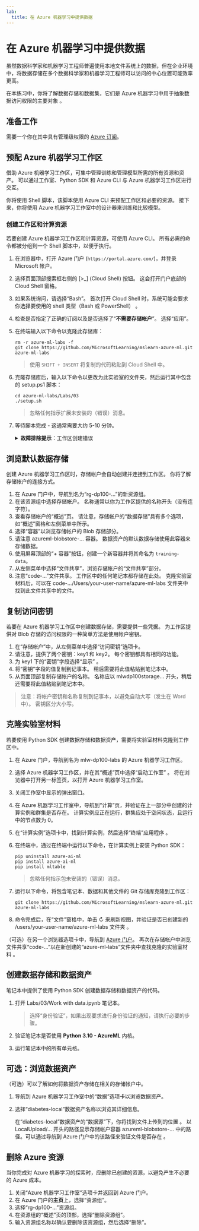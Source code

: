```yaml
---
lab:
  title: 在 Azure 机器学习中提供数据
---
```


# 在 Azure 机器学习中提供数据

虽然数据科学家和机器学习工程师普遍使用本地文件系统上的数据，但在企业环境中，将数据存储在多个数据科学家和机器学习工程师可以访问的中心位置可能效率更高。

在本练习中，你将了解数据存储和数据集，它们是 Azure 机器学习中用于抽象数据访问权限的主要对象 。

## 准备工作

需要一个你在其中具有管理级权限的 [Azure 订阅](https://azure.microsoft.com/free?azure-portal=true)。

## 预配 Azure 机器学习工作区

借助 Azure 机器学习工作区，可集中管理训练和管理模型所需的所有资源和资产。 可以通过工作室、Python SDK 和 Azure CLI 与 Azure 机器学习工作区进行交互。

你将使用 Shell 脚本，该脚本使用 Azure CLI 来预配工作区和必要的资源。 接下来，你将使用 Azure 机器学习工作室中的设计器来训练和比较模型。

### 创建工作区和计算资源

若要创建 Azure 机器学习工作区和计算资源，可使用 Azure CLI。 所有必需的命令都被分组到一个 Shell 脚本中，以便于执行。

1. 在浏览器中，打开 Azure 门户 (`https://portal.azure.com/`)，并登录 Microsoft 帐户。
1. 选择页面顶部搜索框右侧的 \[>_] (Cloud Shell) 按钮。 这会打开门户底部的 Cloud Shell 窗格。
1. 如果系统询问，请选择“Bash”。 首次打开 Cloud Shell 时，系统可能会要求你选择要使用的 shell 类型（Bash 或 PowerShell） 。
1. 检查是否指定了正确的订阅以及是否选择了“**不需要存储帐户**”。 选择“应用”。
1. 在终端输入以下命令以克隆此存储库：

    ```azurecli
    rm -r azure-ml-labs -f
    git clone https://github.com/MicrosoftLearning/mslearn-azure-ml.git azure-ml-labs
    ```

    > 使用 `SHIFT + INSERT` 将复制的代码粘贴到 Cloud Shell 中。

1. 克隆存储库后，输入以下命令以更改为此实验室的文件夹，然后运行其中包含的 setup.ps1 脚本：

    ```azurecli
    cd azure-ml-labs/Labs/03
    ./setup.sh
    ```

    > 忽略任何指示扩展未安装的（错误）消息。

1. 等待脚本完成 - 这通常需要大约 5-10 分钟。

    <details>
    <summary><b>故障排除提示</b>：工作区创建错误</summary><br>
    <p>如果在通过 CLI 运行安装脚本时收到错误，则需要手动预配资源：</p>
    <ol>
        <li>在 Azure 门户的“主页”中，选择<b>+“创建资源”</b>。</li>
        <li>搜索<i>机器学习</i>，然后选择“<b>Azure 机器学习</b>”。 选择<b>创建</b>。</li>
        <li>使用以下设置创建新的“Azure 机器学习”资源： <ul>
                <li><b>订阅</b>：Azure 订阅</li>
                <li>资源组：rg-dp100-labs</li>
                <li><b>工作区名称</b>：mlw-dp100-labs</li>
                <li>区域：选择最靠近你的地理区域</li>
                <li>存储帐户：请记下要为工作区创建的默认新存储帐户</li>
                <li>密钥保管库：请记下要为工作区创建的默认新密钥保管库</li>
                <li>Application Insights：请记下要为工作区创建的默认新 Application Insights</li>
                <li>容器注册表：无（第一次将模型部署到容器时，将自动创建一个）</li>
            </ul>
        <li>选择<b>审查 + 创建</b>，等待创建工作区及其关联资源 - 这通常需要大约 5 分钟。</li>
        <li>选择“<b>转到资源</b>”，并在其“<b>概述</b>”页中选择“<b>启动工作室</b>”。 将在浏览器中打开另一标签页，以打开 Azure 机器学习工作室。</li>
        <li>关闭工作室中显示的弹出窗口。</li>
        <li>在 Azure 机器学习工作室中，导航到“<b>计算</b>”页，然后选择“<b>计算实例</b>”选项卡下的“<b>+新建</b>”。</li>
        <li>为计算实例指定唯一的名称，然后选择 <b>Standard_DS11_v2</b> 作为虚拟机大小。</li>
        <li>选择“查看 + 创建”，然后选择“创建” 。</li>
        <li>接下来，选择“<b>计算群集</b>”选项卡，然后选择“<b>+ 新建</b>”。</li>
        <li>选择与创建工作区的区域相同的区域，然后选择 <b>Standard_DS11_v2</b> 作为虚拟机大小。 选择“下一步”<b></b></li>
        <li>为群集指定唯一的名称，然后选择“<b>创建</b>”。</li>
    </ol>
    </details>

## 浏览默认数据存储

创建 Azure 机器学习工作区时，存储帐户会自动创建并连接到工作区。 你将了解存储帐户的连接方式。

1. 在 Azure 门户中，导航到名为“rg-dp100-...”的新资源组。
1. 在该资源组中选择存储帐户。 名称通常以你为工作区提供的名称开头（没有连字符）。
1. 查看存储帐户的“概述”页。 请注意，存储帐户的“数据存储”具有多个选项，如“概述”窗格和左侧菜单中所示。
1. 选择“容器”以浏览存储帐户的 Blob 存储部分。
1. 请注意 azureml-blobstore-... 容器。 数据资产的默认数据存储使用此容器来存储数据。
1. 使用屏幕顶部的“&#43; 容器”按钮，创建一个新容器并将其命名为 `training-data`。
1. 从左侧菜单中选择“文件共享”，浏览存储帐户的“文件共享”部分。
1. 注意“code-...”文件共享。 工作区中的任何笔记本都存储在此处。 克隆实验室材料后，可以在 code-.../Users/your-user-name/azure-ml-labs 文件夹中找到此文件共享中的文件。

## 复制访问密钥

若要在 Azure 机器学习工作区中创建数据存储，需要提供一些凭据。 为工作区提供对 Blob 存储的访问权限的一种简单方法是使用帐户密钥。

1. 在“存储帐户”中，从左侧菜单中选择“访问密钥”选项卡。
1. 请注意，提供了两个密钥：key1 和 key2。 每个密钥都具有相同的功能。 
1. 为 key1 下的“密钥”字段选择“显示”  。
1. 将“密钥”字段的值复制到记事本。 稍后需要将此值粘贴到笔记本中。
1. 从页面顶部复制存储帐户的名称。 名称应以 mlwdp100storage... 开头，稍后还需要将此值粘贴到笔记本中。

> 注意：将帐户密钥和名称复制到记事本，以避免自动大写（发生在 Word 中）。 密钥区分大小写。

## 克隆实验室材料

若要使用 Python SDK 创建数据存储和数据资产，需要将实验室材料克隆到工作区中。

1. 在 Azure 门户，导航到名为 mlw-dp100-labs 的 Azure 机器学习工作区。
1. 选择 Azure 机器学习工作区，并在其“概述”页中选择“启动工作室” 。 将在浏览器中打开另一标签页，以打开 Azure 机器学习工作室。
1. 关闭工作室中显示的弹出窗口。
1. 在 Azure 机器学习工作室中，导航到“计算”页，并验证在上一部分中创建的计算实例和群集是否存在。 计算实例应正在运行，群集应处于空闲状态，且运行中的节点数为 0。
1. 在“计算实例”选项卡中，找到计算实例，然后选择“终端”应用程序 。
1. 在终端中，通过在终端中运行以下命令，在计算实例上安装 Python SDK：

    ```azurecli
    pip uninstall azure-ai-ml
    pip install azure-ai-ml
    pip install mltable
    ```

    > 忽略任何指示包未安装的（错误）消息。

1. 运行以下命令，将包含笔记本、数据和其他文件的 Git 存储库克隆到工作区：

    ```azurecli
    git clone https://github.com/MicrosoftLearning/mslearn-azure-ml.git azure-ml-labs
    ```

1. 命令完成后，在“文件”窗格中，单击 &#8635; 来刷新视图，并验证是否已创建新的 /users/your-user-name/azure-ml-labs 文件夹  。

（可选）在另一个浏览器选项卡中，导航到 [Azure 门户](https://portal.azure.com?azure-portal=true)。 再次在存储帐户中浏览文件共享“code-...”以在新创建的“azure-ml-labs”文件夹中查找克隆的实验室材料 。

## 创建数据存储和数据资产

笔记本中提供了使用 Python SDK 创建数据存储和数据资产的代码。

1. 打开 Labs/03/Work with data.ipynb 笔记本。

    > 选择“身份验证”，如果出现要求进行身份验证的通知，请执行必要的步骤。

1. 验证笔记本是否使用 **Python 3.10 - AzureML** 内核。
1. 运行笔记本中的所有单元格。

## 可选：浏览数据资产

（可选）可以了解如何将数据资产存储在相关的存储帐户中。

1. 导航到 Azure 机器学习工作室中的“数据”选项卡以浏览数据资产。
1. 选择“diabetes-local”数据资产名称以浏览其详细信息。 

    在“diabetes-local”数据资产的“数据源”下，你将找到文件上传到的位置 。 以 LocalUpload/... 开头的路径显示存储帐户容器 azureml-blobstore-... 中的路径。可以通过导航到 Azure 门户中的该路径来验证文件是否存在 。

## 删除 Azure 资源

当你完成对 Azure 机器学习的探索时，应删除已创建的资源，以避免产生不必要的 Azure 成本。

1. 关闭“Azure 机器学习工作室”选项卡并返回到 Azure 门户。
1. 在 Azure 门户的**主页**上，选择“资源组”。
1. 选择“rg-dp100-...”资源组。
1. 在资源组的“概述”页的顶部，选择“删除资源组”。
1. 输入资源组名称以确认要删除该资源组，然后选择“删除”。
